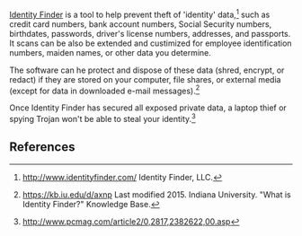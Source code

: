 [Identity Finder]() is a tool to help prevent theft of 'identity' data,[^identityfinder] such as credit card numbers, bank account numbers, Social Security numbers, birthdates, passwords, driver's license numbers, addresses, and passports. It scans can be also be extended and custimized for employee identification numbers, maiden names, or other data you determine.

The software can he protect and dispose of these data (shred, encrypt, or redact) if they are stored on your computer, file shares, or external media (except for data in downloaded e-mail messages).[^indiana-university]

Once Identity Finder has secured all exposed private data, a laptop thief or spying Trojan won't be able to steal your identity.[^pcmag]


## References

[^indiana-university]: https://kb.iu.edu/d/axnp Last modified 2015. Indiana University. "What is Identity Finder?" Knowledge Base.

[^identityfinder]:http://www.identityfinder.com/ Identity Finder, LLC.

[^pcmag]:http://www.pcmag.com/article2/0,2817,2382622,00.asp
